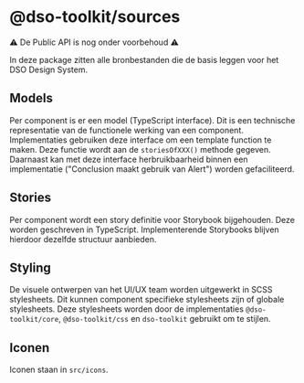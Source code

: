 # @dso-toolkit/sources

⚠️ De Public API is nog onder voorbehoud ⚠️

In deze package zitten alle bronbestanden die de basis leggen voor het DSO Design System.

## Models

Per component is er een model (TypeScript interface). Dit is een technische representatie van de functionele werking van een component. Implementaties gebruiken deze interface om een template function te maken. Deze functie wordt aan de `storiesOfXXX()` methode gegeven. Daarnaast kan met deze interface herbruikbaarheid binnen een implementatie ("Conclusion maakt gebruik van Alert") worden gefaciliteerd.

## Stories

Per component wordt een story definitie voor Storybook bijgehouden. Deze worden geschreven in TypeScript. Implementerende Storybooks blijven hierdoor dezelfde structuur aanbieden.

## Styling

De visuele ontwerpen van het UI/UX team worden uitgewerkt in SCSS stylesheets. Dit kunnen component specifieke stylesheets zijn of globale stylesheets. Deze stylesheets worden door de implementaties `@dso-toolkit/core`, `@dso-toolkit/css` en `dso-toolkit` gebruikt om te stijlen.

## Iconen

Iconen staan in `src/icons`.

